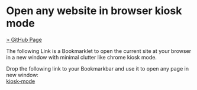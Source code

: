 # Open any website in browser kiosk mode

[> GitHub Page](https://schobner.github.io/browser-kisok-mode/)

The following Link is a Bookmarklet to open the current site at your browser in a new window with minimal clutter like chrome kiosk mode.  

Drop the following link to your Bookmarkbar and use it to open any page in new window:  
[kiosk-mode](javascript:(function()%7Bwindow.open(window.location.href%2C%20'_blank'%2C%20'toolbar%3D0%2Clocation%3D0%2Cmenubar%3D0')%7D)())
